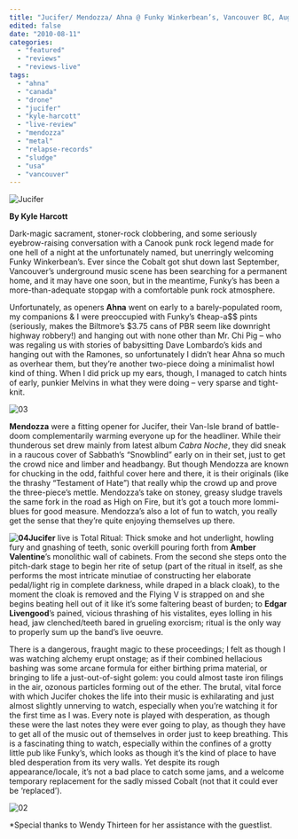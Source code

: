 ```yaml
---
title: "Jucifer/ Mendozza/ Ahna @ Funky Winkerbean’s, Vancouver BC, August 6, 2010"
edited: false
date: "2010-08-11"
categories:
  - "featured"
  - "reviews"
  - "reviews-live"
tags:
  - "ahna"
  - "canada"
  - "drone"
  - "jucifer"
  - "kyle-harcott"
  - "live-review"
  - "mendozza"
  - "metal"
  - "relapse-records"
  - "sludge"
  - "usa"
  - "vancouver"
---
```


![](http://www.hellbound.ca/wp-content/uploads/2010/08/01.jpg "Jucifer")

**By Kyle Harcott**

Dark-magic sacrament, stoner-rock clobbering, and some seriously eyebrow-raising conversation with a Canook punk rock legend made for one hell of a night at the unfortunately named, but unerringly welcoming Funky Winkerbean’s. Ever since the Cobalt got shut down last September, Vancouver’s underground music scene has been searching for a permanent home, and it may have one soon, but in the meantime, Funky’s has been a more-than-adequate stopgap with a comfortable punk rock atmosphere.

Unfortunately, as openers **Ahna** went on early to a barely-populated room, my companions & I were preoccupied with Funky’s ¢heap-a$$ pints (seriously, makes the Biltmore’s $3.75 cans of PBR seem like downright highway robbery!) and hanging out with none other than Mr. Chi Pig – who was regaling us with stories of babysitting Dave Lombardo’s kids and hanging out with the Ramones, so unfortunately I didn’t hear Ahna so much as overhear them, but they’re another two-piece doing a minimalist howl kind of thing. When I did prick up my ears, though, I managed to catch hints of early, punkier Melvins in what they were doing – very sparse and tight-knit.

![](http://www.hellbound.ca/wp-content/uploads/2010/08/03.jpg "03")

**Mendozza** were a fitting opener for Jucifer, their Van-Isle brand of battle-doom complementarily warming everyone up for the headliner. While their thunderous set drew mainly from latest album _Cabra Noche_, they did sneak in a raucous cover of Sabbath’s “Snowblind” early on in their set, just to get the crowd nice and limber and headbangy. But though Mendozza are known for chucking in the odd, faithful cover here and there, it is their originals (like the thrashy “Testament of Hate”) that really whip the crowd up and prove the three-piece’s mettle. Mendozza’s take on stoney, greasy sludge travels the same fork in the road as High on Fire, but it’s got a touch more Iommi-blues for good measure. Mendozza’s also a lot of fun to watch, you really get the sense that they’re quite enjoying themselves up there.

**![](http://www.hellbound.ca/wp-content/uploads/2010/08/04.jpg "04")Jucifer** live is Total Ritual: Thick smoke and hot underlight, howling fury and gnashing of teeth, sonic overkill pouring forth from **Amber Valentine**’s monolithic wall of cabinets. From the second she steps onto the pitch-dark stage to begin her rite of setup (part of the ritual in itself, as she performs the most intricate minutiae of constructing her elaborate pedal/light rig in complete darkness, while draped in a black cloak), to the moment the cloak is removed and the Flying V is strapped on and she begins beating hell out of it like it’s some faltering beast of burden; to **Edgar Livengood**’s pained, vicious thrashing of his vistalites, eyes lolling in his head, jaw clenched/teeth bared in grueling exorcism; ritual is the only way to properly sum up the band’s live oeuvre.

There is a dangerous, fraught magic to these proceedings; I felt as though I was watching alchemy erupt onstage; as if their combined hellacious bashing was some arcane formula for either birthing prima material, or bringing to life a just-out-of-sight golem: you could almost taste iron filings in the air, ozonous particles forming out of the ether. The brutal, vital force with which Jucifer chokes the life into their music is exhilarating and just almost slightly unnerving to watch, especially when you’re watching it for the first time as I was. Every note is played with desperation, as though these were the last notes they were ever going to play, as though they have to get all of the music out of themselves in order just to keep breathing. This is a fascinating thing to watch, especially within the confines of a grotty little pub like Funky’s, which looks as though it’s the kind of place to have bled desperation from its very walls. Yet despite its rough appearance/locale, it’s not a bad place to catch some jams, and a welcome temporary replacement for the sadly missed Cobalt (not that it could ever be ‘replaced’).

![](http://www.hellbound.ca/wp-content/uploads/2010/08/02.jpg "02")

\*Special thanks to Wendy Thirteen for her assistance with the guestlist.
